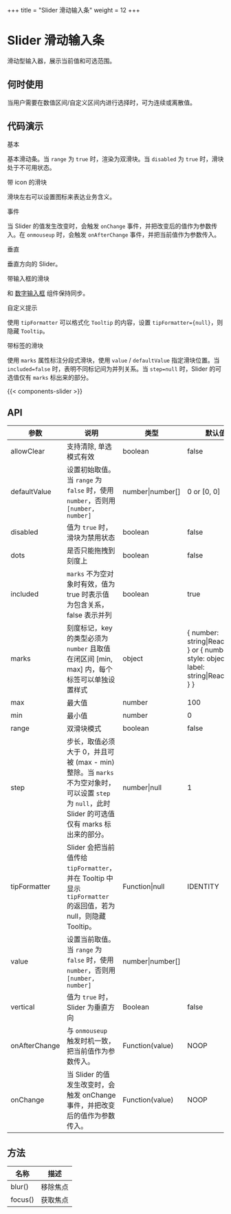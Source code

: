+++
title = "Slider 滑动输入条"
weight = 12
+++

# Slider 滑动输入条

滑动型输入器，展示当前值和可选范围。

## 何时使用

当用户需要在数值区间/自定义区间内进行选择时，可为连续或离散值。

## 代码演示

<div class="c7n-row">
    <div class="c7n-row-6">
        <section class="code-box">
            <section class="code-box-demo"><div id="slider-demo-basic"></div></section>
            <section class="code-box-meta">
                <div class="code-box-title"><a>基本</a></div>
                <div>
                    <p>基本滑动条。当 <code>range</code> 为 <code>true</code> 时，渲染为双滑块。当 <code>disabled</code> 为 <code>true</code> 时，滑块处于不可用状态。</p>
                </div>
            </section>
        </section>
        <section class="code-box">
            <section class="code-box-demo"><div id="slider-demo-icon"></div></section>
            <section class="code-box-meta">
                <div class="code-box-title"><a>带 icon 的滑块</a></div>
                <div>
                    <p>滑块左右可以设置图标来表达业务含义。</p>
                </div>
            </section>
        </section>
        <section class="code-box">
            <section class="code-box-demo"><div id="slider-demo-event"></div></section>
            <section class="code-box-meta">
                <div class="code-box-title"><a>事件</a></div>
                <div>
                    <p>当 Slider 的值发生改变时，会触发 <code>onChange</code> 事件，并把改变后的值作为参数传入。在 <code>onmouseup</code> 时，会触发 <code>onAfterChange</code> 事件，并把当前值作为参数传入。</p>
                </div>
            </section>
        </section>
        <section class="code-box">
            <section class="code-box-demo"><div id="slider-demo-vertical"></div></section>
            <section class="code-box-meta">
                <div class="code-box-title"><a>垂直</a></div>
                <div>
                    <p>垂直方向的 Slider。</p>
                </div>
            </section>
        </section>
    </div>
    <div class="c7n-row-6">
        <section class="code-box">
            <section class="code-box-demo"><div id="slider-demo-input"></div></section>
            <section class="code-box-meta">
                <div class="code-box-title"><a>带输入框的滑块</a></div>
                <div>
                    <p>和 <a href="/components/input-number-cn/">数字输入框</a> 组件保持同步。</p>
                </div>
            </section>
        </section>
        <section class="code-box">
            <section class="code-box-demo"><div id="slider-demo-custom"></div></section>
            <section class="code-box-meta">
                <div class="code-box-title"><a>自定义提示</a></div>
                <div>
                    <p>使用 <code>tipFormatter</code> 可以格式化 <code>Tooltip</code> 的内容，设置 <code>tipFormatter={null}</code>，则隐藏 <code>Tooltip</code>。</p>
                </div>
            </section>
        </section>
        <section class="code-box">
            <section class="code-box-demo"><div id="slider-demo-tag"></div></section>
            <section class="code-box-meta">
                <div class="code-box-title"><a>带标签的滑块</a></div>
                <div>
                    <p>使用 <code>marks</code> 属性标注分段式滑块，使用 <code>value</code> / <code>defaultValue</code> 指定滑块位置。当 <code>included=false</code> 时，表明不同标记间为并列关系。当 <code>step=null</code> 时，Slider 的可选值仅有 <code>marks</code> 标出来的部分。</p>
                </div>
            </section>
        </section>
        </section>
    </div>
</div>

{{< components-slider >}}

## API

| 参数 | 说明 | 类型 | 默认值 |
| --- | --- | --- | --- |
| allowClear | 支持清除, 单选模式有效 | boolean | false |
| defaultValue | 设置初始取值。当 `range` 为 `false` 时，使用 `number`，否则用 `[number, number]` | number\|number\[] | 0 or [0, 0] |
| disabled | 值为 `true` 时，滑块为禁用状态 | boolean | false |
| dots | 是否只能拖拽到刻度上 | boolean | false |
| included | `marks` 不为空对象时有效，值为 true 时表示值为包含关系，false 表示并列 | boolean | true |
| marks | 刻度标记，key 的类型必须为 `number` 且取值在闭区间 [min, max] 内，每个标签可以单独设置样式 | object | { number: string\|ReactNode } or { number: { style: object, label: string\|ReactNode } } |
| max | 最大值 | number | 100 |
| min | 最小值 | number | 0 |
| range | 双滑块模式 | boolean | false |
| step | 步长，取值必须大于 0，并且可被 (max - min) 整除。当 `marks` 不为空对象时，可以设置 `step` 为 `null`，此时 Slider 的可选值仅有 marks 标出来的部分。 | number\|null | 1 |
| tipFormatter | Slider 会把当前值传给 `tipFormatter`，并在 Tooltip 中显示 `tipFormatter` 的返回值，若为 null，则隐藏 Tooltip。 | Function\|null | IDENTITY |
| value | 设置当前取值。当 `range` 为 `false` 时，使用 `number`，否则用 `[number, number]` | number\|number\[] |  |
| vertical | 值为 `true` 时，Slider 为垂直方向 | Boolean | false |
| onAfterChange | 与 `onmouseup` 触发时机一致，把当前值作为参数传入。 | Function(value) | NOOP |
| onChange | 当 Slider 的值发生改变时，会触发 onChange 事件，并把改变后的值作为参数传入。 | Function(value) | NOOP |

## 方法

| 名称 | 描述 |
| --- | --- |
| blur() | 移除焦点 |
| focus() | 获取焦点 |